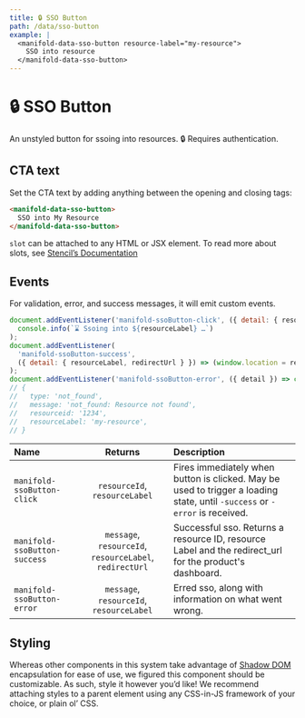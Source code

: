 ```yaml
---
title: 🔒 SSO Button
path: /data/sso-button
example: |
  <manifold-data-sso-button resource-label="my-resource">
    SSO into resource
  </manifold-data-sso-button>
---
```


# 🔒 SSO Button

An unstyled button for ssoing into resources. 🔒 Requires authentication.

## CTA text

Set the CTA text by adding anything between the opening and closing tags:

```html
<manifold-data-sso-button>
  SSO into My Resource
</manifold-data-sso-button>
```

`slot` can be attached to any HTML or JSX element. To read more about slots, see [Stencil’s
Documentation][stencil-slot]

## Events

For validation, error, and success messages, it will emit custom events.

```js
document.addEventListener('manifold-ssoButton-click', ({ detail: { resourceLabel } }) =>
  console.info(`⌛ Ssoing into ${resourceLabel} …`)
);
document.addEventListener(
  'manifold-ssoButton-success',
  ({ detail: { resourceLabel, redirectUrl } }) => (window.location = redirectUrl)
);
document.addEventListener('manifold-ssoButton-error', ({ detail }) => console.log(detail));
// {
//   type: 'not_found',
//   message: 'not_found: Resource not found',
//   resourceid: '1234',
//   resourceLabel: 'my-resource',
// }
```

| Name                         |                         Returns                         | Description                                                                                                                 |
| :--------------------------- | :-----------------------------------------------------: | :-------------------------------------------------------------------------------------------------------------------------- |
| `manifold-ssoButton-click`   |              `resourceId`, `resourceLabel`              | Fires immediately when button is clicked. May be used to trigger a loading state, until `-success` or `-error` is received. |
| `manifold-ssoButton-success` | `message`, `resourceId`, `resourceLabel`, `redirectUrl` | Successful sso. Returns a resource ID, resource Label and the redirect_url for the product's dashboard.                     |
| `manifold-ssoButton-error`   |        `message`, `resourceId`, `resourceLabel`         | Erred sso, along with information on what went wrong.                                                                       |

## Styling

Whereas other components in this system take advantage of [Shadow DOM][shadow-dom] encapsulation for
ease of use, we figured this component should be customizable. As such, style it however you’d like!
We recommend attaching styles to a parent element using any CSS-in-JS framework of your choice, or
plain ol’ CSS.

[shadow-dom]: https://developers.google.com/web/fundamentals/web-components/shadowdom
[stencil-slot]: https://stenciljs.com/docs/templating-jsx/
